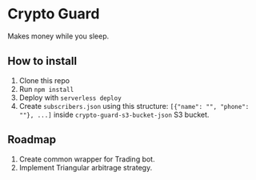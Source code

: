 # Crypto Guard

Makes money while you sleep.

## How to install

1. Clone this repo
2. Run `npm install`
3. Deploy with `serverless deploy`
4. Create `subscribers.json` using this structure: `[{"name": "", "phone": ""}, ...]` inside `crypto-guard-s3-bucket-json` S3 bucket.

## Roadmap

1. Create common wrapper for Trading bot.
2. Implement Triangular arbitrage strategy.
